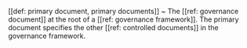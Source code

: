 [[def: primary document, primary documents]]
~ The [[ref: governance document]] at the root of a [[ref: governance framework]]. The primary document specifies the other [[ref: controlled documents]] in the governance framework.

